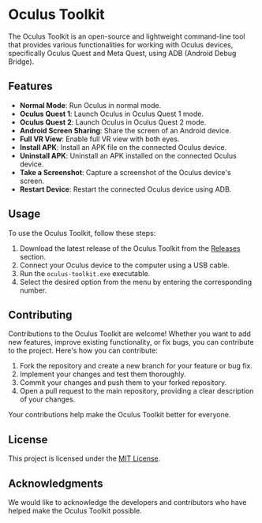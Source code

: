 # Oculus Toolkit

The Oculus Toolkit is an open-source and lightweight command-line tool that provides various functionalities for working with Oculus devices, specifically Oculus Quest and Meta Quest, using ADB (Android Debug Bridge).

## Features

- **Normal Mode**: Run Oculus in normal mode.
- **Oculus Quest 1**: Launch Oculus in Oculus Quest 1 mode.
- **Oculus Quest 2**: Launch Oculus in Oculus Quest 2 mode.
- **Android Screen Sharing**: Share the screen of an Android device.
- **Full VR View**: Enable full VR view with both eyes.
- **Install APK**: Install an APK file on the connected Oculus device.
- **Uninstall APK**: Uninstall an APK installed on the connected Oculus device.
- **Take a Screenshot**: Capture a screenshot of the Oculus device's screen.
- **Restart Device**: Restart the connected Oculus device using ADB.

## Usage

To use the Oculus Toolkit, follow these steps:

1. Download the latest release of the Oculus Toolkit from the [Releases](link-to-releases) section.
2. Connect your Oculus device to the computer using a USB cable.
3. Run the `oculus-toolkit.exe` executable.
4. Select the desired option from the menu by entering the corresponding number.

## Contributing

Contributions to the Oculus Toolkit are welcome! Whether you want to add new features, improve existing functionality, or fix bugs, you can contribute to the project. Here's how you can contribute:

1. Fork the repository and create a new branch for your feature or bug fix.
2. Implement your changes and test them thoroughly.
3. Commit your changes and push them to your forked repository.
4. Open a pull request to the main repository, providing a clear description of your changes.

Your contributions help make the Oculus Toolkit better for everyone.

## License

This project is licensed under the [MIT License](LICENSE).

## Acknowledgments

We would like to acknowledge the developers and contributors who have helped make the Oculus Toolkit possible.
